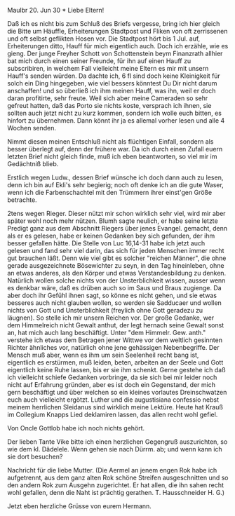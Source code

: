  Maulbr 20. Jun 30 <Sonntg>*
Liebe Eltern!

Daß ich es nicht bis zum Schluß des Briefs vergesse, bring ich hier gleich die Bitte um Häuffle, Erheiterungen Stadtpost und Fliken von oft zerrissenen und oft selbst geflikten Hosen vor. Die Stadtpost hört bis 1 Jul. auf, Erheiterungen ditto, Hauff für mich eigentlich auch. Doch ich erzähle, wie es gieng. Der junge Freyher Schott von Schottenstein beym Finanzrath allhier bat mich durch einen seiner Freunde, für ihn auf einen Hauff zu subscribiren, in welchem Fall vielleicht meine Eltern es mir mit unsern Hauff's senden würden. Da dachte ich, 6 fl sind doch keine Kleinigkeit für solch ein Ding hingegeben, wie viel bessers könntest Du Dir nicht darum anschaffen! und so überließ ich ihm meinen Hauff, was ihn, weil er doch daran profitirte, sehr freute. Weil sich aber meine Cameraden so sehr gefreut hatten, daß das Porto sie nichts koste, versprach ich ihnen, sie sollten auch jetzt nicht zu kurz kommen, sondern ich wolle euch bitten, es hinfort zu übernehmen. Dann könnt ihr ja es allemal vorher lesen und alle 4 Wochen senden.

Nimmt diesen meinen Entschluß nicht als flüchtigen Einfall, sondern als besser überlegt auf, denn der frühere war. Da ich durch einen Zufall euern letzten Brief nicht gleich finde, muß ich eben beantworten, so viel mir im Gedächtniß blieb.

Erstlich wegen Ludw., dessen Brief wünsche ich doch dann auch zu lesen, denn ich bin auf Ekli's sehr begierig; noch oft denke ich an die gute Waser, wenn ich die Farbenschachtel mit den Trümmern ihrer einst'gen Größe betrachte.

2tens wegen Rieger. Dieser nützt mir schon wirklich sehr viel, wird mir aber später wohl noch mehr nützen. Blumh sagte neulich, er habe seine letzte Predigt ganz aus dem Abschnitt Riegers über jenes Evangel. gemacht, denn als er es gelesen, habe er keinen Gedanken bey sich gefunden, der ihm besser gefallen hätte. Die Stelle von Luc 16,14-31 habe ich jetzt auch gelesen und fand sehr viel darin, das sich für jeden Menschen immer recht gut brauchen läßt. Denn wie viel gibt es solcher "reichen Männer", die ohne gerade ausgezeichnete Bösewichter zu seyn, in den Tag hineinleben, ohne an etwas anderes, als den Körper und etwas Verstandesbildung zu denken. Natürlich wollen solche nichts von der Unsterblichkeit wissen, ausser wenn es denkbar wäre, daß es drüben auch so im Saus und Braus zugienge. Da aber doch ihr Gefühl ihnen sagt, so könne es nicht gehen, und sie etwas besseres auch nicht glauben wollen, so werden sie Sadducaer und wollen nichts von Gott und Unsterblichkeit (freylich ohne Gott geradezu zu läugnen). So stelle ich mir unsern Reichen vor. Der große Gedanke, wer dem Himmelreich nicht Gewalt anthut, der legt hernach seine Gewalt sonst an, hat mich auch lang beschäftigt. Unter "dem Himmelr. Gew. anth." verstehe ich etwas dem Betragen jener Wittwe vor dem weltlich gesinnten Richter ähnliches vor, natürlich ohne jene gehässigen Nebenbegriffe. Der Mensch muß aber, wenn es ihm um sein Seelenheil recht bang ist, eigentlich es erstürmen, muß leiden, beten, arbeiten an der Seele und Gott eigentlich keine Ruhe lassen, bis er sie ihm schenkt. Gerne gestehe ich daß ich vielleicht schiefe Gedanken vorbringe, da sie sich bei mir leider noch nicht auf Erfahrung gründen, aber es ist doch ein Gegenstand, der mich gern beschäftigt und über welchen so ein kleines vorlautes Dreinschwatzen euch auch vielleicht ergötzt. 
Luther und die augustisiana confessio nebst meinem herrlichen Sleidanus sind wirklich meine Lektüre. Heute hat Krauß im Collegium Knapps Lied deklamiren lassen, das allen recht wohl gefiel.

Von Oncle Gottlob habe ich noch nichts gehört.

Der lieben Tante Vike bitte ich einen herzlichen Gegengruß auszurichten, so wie dem kl. Dädelele. Wenn gehen sie nach Dürrm. ab; und wenn kann ich sie dort besuchen?

Nachricht für die liebe Mutter.
(Die Aermel an jenem engen Rok habe ich aufgetrennt, aus dem ganz alten Rok schöne Streifen ausgeschnitten und so den andern Rok zum Ausgehn zugerichtet. Er hat allen, die ihn sahen recht wohl gefallen, denn die Naht ist prächtig gerathen.
 T. Hausschneider H. G.)

Jetzt eben herzliche Grüsse von eurem Hermann.
